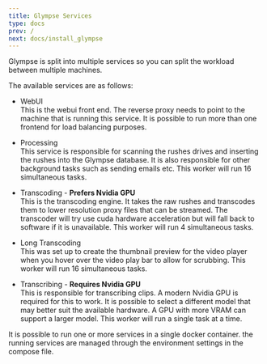 ```yaml
---
title: Glympse Services
type: docs
prev: /
next: docs/install_glympse
---
```


Glympse is split into multiple services so you can split the workload between multiple machines. 

The available services are as follows:
* WebUI\
  This is the webui front end. The reverse proxy needs to point to the machine that is running this service. It is possible to run more than one frontend for load balancing purposes. 

* Processing\
  This service is responsible for scanning the rushes drives and inserting the rushes into the Glympse database. It is also responsible for other background tasks such as sending emails etc. This worker will run 16 simultaneous tasks. 

* Transcoding - **Prefers Nvidia GPU**\
This is the transcoding engine. It takes the raw rushes and transcodes them to lower resolution proxy files that can be streamed. The transcoder will try use cuda hardware acceleration but will fall back to software if it is unavailable. This worker will run 4 simultaneous tasks. 

* Long Transcoding\
This was set up to create the thumbnail preview for the video player when you hover over the video play bar to allow for scrubbing. This worker will run 16 simultaneous tasks. 

* Transcribing - **Requires Nvidia GPU**\
  This is responsible for transcribing clips. A modern Nvidia GPU is required for this to work. It is possible to select a different model that may better suit the available hardware. A GPU with more VRAM can support a larger model. This worker will run a single task at a time. 

It is possible to run one or more services in a single docker container. the running services are managed through the environment settings in the compose file. 